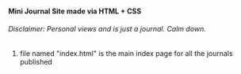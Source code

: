 #### Mini Journal Site made via HTML + CSS

###### Disclaimer: Personal views and is just a journal. Calm down.

1. file named "index.html" is the main index page for all the journals published

